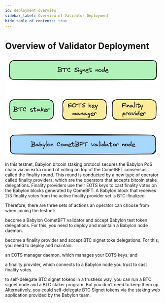 ```yaml
---
id: deployment-overview
sidebar_label: Overview of Validator Deployment
hide_table_of_contents: true
---
```


# Overview of Validator Deployment

![Overview of validator deployment](images/overview.png)

In this testnet, Babylon bitcoin staking protocol secures the Babylon PoS chain
via an extra round of voting on top of the CometBFT consensus, called the
finality round. This round is conducted by a new type of operator called
finality providers, which are the operators that accepts bitcoin stake
delegations. Finality providers use their EOTS keys to cast finality votes on
the Babylon blocks generated by ComeBFT. A Babylon block that receives 2/3
finality votes from the active finality provider set is BTC-finalized.

Therefore, there are three sets of actions an operator can choose from when
joining the testnet:

become a Babylon CometBFT validator and accept Babylon test token delegations.
For this, you need to deploy and maintain a Babylon node daemon. 

become a finality provider and accept BTC signet toke delegations. For this, you
need to deploy and maintain:

an EOTS manager daemon, which manages your EOTS keys; and

a finality provider, which connects to a Babylon node you trust to cast finality
votes.

to self-delegate BTC signet tokens in a trustless way, you can run a BTC signet
node and a BTC staker program. But you don’t need to keep them up.
Alternatively, you could self-delegate BTC Signet tokens via the staking web
application provided by the Babylon team.